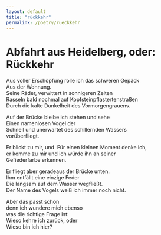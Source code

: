 ```yaml
---
layout: default
title: "rückkehr"
permalink: /poetry/rueckkehr
---
```


# Abfahrt aus Heidelberg, oder: Rückkehr

Aus voller Erschöpfung rolle ich das schweren Gepäck  
Aus der Wohnung.  
Seine Räder, verwittert in sonnigeren Zeiten  
Rasseln bald nochmal auf Kopfsteinpflastertenstraßen  
Durch die kalte Dunkelheit des Vormorgengrauens.

Auf der Brücke bleibe ich stehen und sehe  
Einen namenlosen Vogel der  
Schnell und unerwartet des schillernden Wassers  
vorüberfliegt.

Er blickt zu mir, und  
Für einen kleinen Moment denke ich,  
er komme zu mir und ich würde ihn an seiner  
Gefiederfarbe erkennen.

Er fliegt aber geradeaus der Brücke unten.  
Ihm entfällt eine einzige Feder  
Die langsam auf dem Wasser wegfließt.  
Der Name des Vogels weiß ich immer noch nicht.

Aber das passt schon  
denn ich wundere mich ebenso  
was die richtige Frage ist:  
Wieso kehre ich zurück, oder  
Wieso bin ich hier?